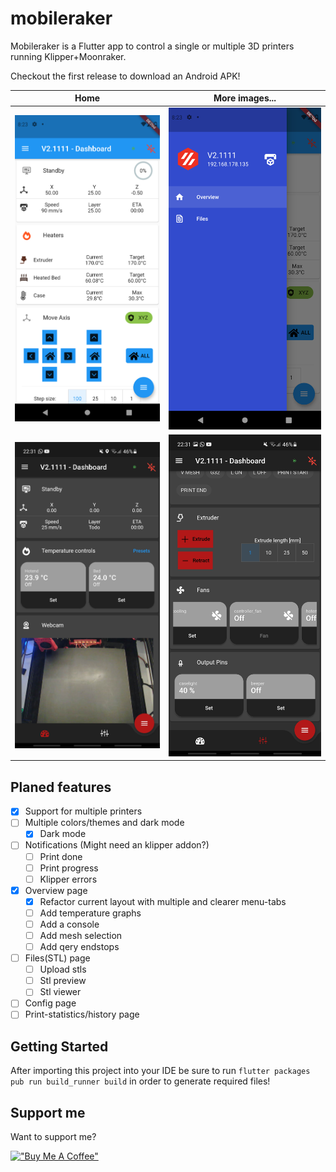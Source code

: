 # mobileraker



Mobileraker is a Flutter app to control a single or multiple 3D printers running Klipper+Moonraker.

Checkout the first release to download an Android APK!


Home           |  More images...
:------------------------------------------------------:|:-------------------------------------------------------:
![Floating Style](misc/images/Screenshot_1628195007.png)  |  ![Grounded Style](misc/images/Screenshot_1628195012.png)
![Floating Style](misc/images/Screenshot_20210808-223102.jpg)  |  ![Grounded Style](misc/images/Screenshot_20210808-223110.jpg)


## Planed features
* [x] Support for multiple printers
* [ ] Multiple colors/themes and dark mode
  * [x] Dark mode
* [ ] Notifications (Might need an klipper addon?)
  * [ ] Print done
  * [ ] Print progress
  * [ ] Klipper errors
* [x] Overview page
  * [x] Refactor current layout with multiple and clearer menu-tabs
  * [ ] Add temperature graphs
  * [ ] Add a console
  * [ ] Add mesh selection
  * [ ] Add qery endstops
* [ ] Files(STL) page
  * [ ] Upload stls
  * [ ] Stl preview
  * [ ] Stl viewer
* [ ] Config page
* [ ] Print-statistics/history page

## Getting Started
After importing this project into your IDE be sure to run `flutter packages pub run build_runner build` in order to generate required files!

## Support me
Want to support me?

[!["Buy Me A Coffee"](https://www.buymeacoffee.com/assets/img/custom_images/orange_img.png)](https://www.buymeacoffee.com/PadS)
